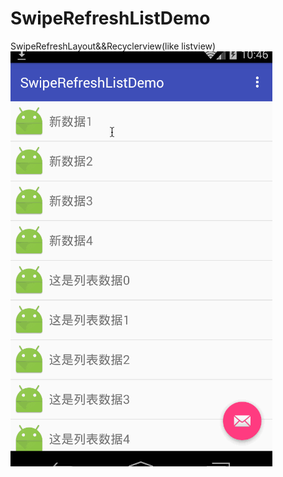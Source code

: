 # SwipeRefreshListDemo
SwipeRefreshLayout&amp;&amp;Recyclerview(like listview)
![image](https://github.com/mzeht/SwipeRefreshListDemo/blob/master/app/src/main/res/acess/sample.gif )
